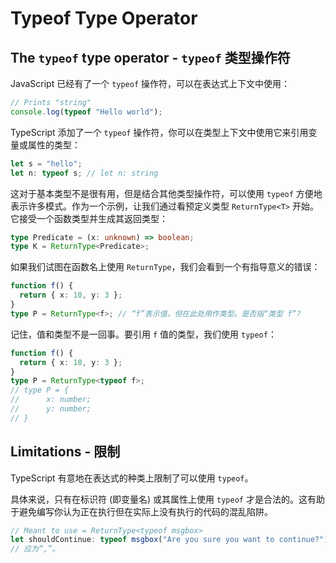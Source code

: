 # Typeof Type Operator

## The `typeof` type operator - `typeof` 类型操作符

JavaScript 已经有了一个 `typeof` 操作符，可以在表达式上下文中使用：

```typescript
// Prints "string"
console.log(typeof "Hello world");
```

TypeScript 添加了一个 `typeof` 操作符，你可以在类型上下文中使用它来引用变量或属性的类型：

```typescript
let s = "hello";
let n: typeof s; // let n: string
```

这对于基本类型不是很有用，但是结合其他类型操作符，可以使用 `typeof` 方便地表示许多模式。作为一个示例，让我们通过看预定义类型 `ReturnType<T>` 开始。它接受一个函数类型并生成其返回类型：

```typescript
type Predicate = (x: unknown) => boolean;
type K = ReturnType<Predicate>;
```

如果我们试图在函数名上使用 `ReturnType`，我们会看到一个有指导意义的错误：

```typescript
function f() {
  return { x: 10, y: 3 };
}
type P = ReturnType<f>; // “f”表示值，但在此处用作类型。是否指“类型 f”?
```

记住，值和类型不是一回事。要引用 `f` 值的类型，我们使用 `typeof`：

```typescript
function f() {
  return { x: 10, y: 3 };
}
type P = ReturnType<typeof f>;
// type P = {
//		x: number;
//		y: number;
// }
```

## Limitations - 限制

TypeScript 有意地在表达式的种类上限制了可以使用 `typeof`。

具体来说，只有在标识符 (即变量名) 或其属性上使用 `typeof` 才是合法的。这有助于避免编写你认为正在执行但在实际上没有执行的代码的混乱陷阱。

```typescript
// Meant to use = ReturnType<typeof msgbox>
let shouldContinue: typeof msgbox("Are you sure you want to continue?");
// 应为“,”。
```
